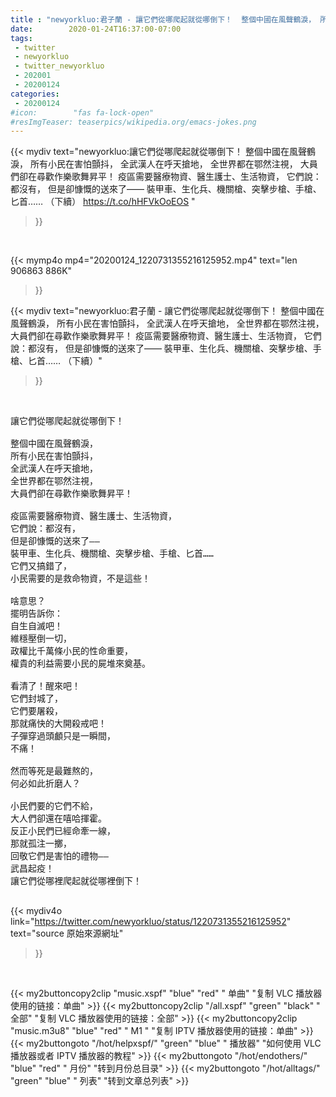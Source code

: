 ```yaml
---
title : "newyorkluo:君子蘭 - 讓它們從哪爬起就從哪倒下！  整個中國在風聲鶴淚， 所有小民在害怕顫抖， 全武漢人在呼天搶地， 全世界都在鄂然注視， 大員們卻在尋歡作樂歌舞昇平！  疫區需要醫療物資、醫生護士、生活物資， 它們說：都沒有， 但是卻慷慨的送來了—— 裝甲車、生化兵、機關槍、突擊步槍、手槍、匕首…… （下續）"
date:        2020-01-24T16:37:00-07:00
tags:
 - twitter
 - newyorkluo
 - twitter_newyorkluo
 - 202001
 - 20200124
categories:
 - 20200124
#icon:        "fas fa-lock-open"
#resImgTeaser: teaserpics/wikipedia.org/emacs-jokes.png
---
```


{{< mydiv text="newyorkluo:讓它們從哪爬起就從哪倒下！  整個中國在風聲鶴淚， 所有小民在害怕顫抖， 全武漢人在呼天搶地， 全世界都在鄂然注視， 大員們卻在尋歡作樂歌舞昇平！  疫區需要醫療物資、醫生護士、生活物資， 它們說：都沒有， 但是卻慷慨的送來了—— 裝甲車、生化兵、機關槍、突擊步槍、手槍、匕首…… （下續） https://t.co/hHFVkOoEOS "
>}}
<br>


{{< mymp4o mp4="20200124_1220731355216125952.mp4"
text="len 906863    886K"
>}}


{{< mydiv text="newyorkluo:君子蘭 - 讓它們從哪爬起就從哪倒下！  整個中國在風聲鶴淚， 所有小民在害怕顫抖， 全武漢人在呼天搶地， 全世界都在鄂然注視， 大員們卻在尋歡作樂歌舞昇平！  疫區需要醫療物資、醫生護士、生活物資， 它們說：都沒有， 但是卻慷慨的送來了—— 裝甲車、生化兵、機關槍、突擊步槍、手槍、匕首…… （下續）"
>}}
<br>

<pre>
讓它們從哪爬起就從哪倒下！

整個中國在風聲鶴淚，
所有小民在害怕顫抖，
全武漢人在呼天搶地，
全世界都在鄂然注視，
大員們卻在尋歡作樂歌舞昇平！

疫區需要醫療物資、醫生護士、生活物資，
它們說：都沒有，
但是卻慷慨的送來了——
裝甲車、生化兵、機關槍、突擊步槍、手槍、匕首……
它們又搞錯了，
小民需要的是救命物資，不是這些！

啥意思？
擺明告訴你：
自生自滅吧！
維穩壓倒一切，
政權比千萬條小民的性命重要，
權貴的利益需要小民的屍堆來奠基。

看清了！醒來吧！
它們封城了，
它們要屠殺，
那就痛快的大開殺戒吧！
子彈穿過頭顱只是一瞬間，
不痛！

然而等死是最難熬的，
何必如此折磨人？

小民們要的它們不給，
大人們卻還在嘻哈揮霍。
反正小民們已經命牽一線，
那就孤注一擲，
回敬它們是害怕的禮物——
武昌起疫！
讓它們從哪裡爬起就從哪裡倒下！

</pre>


{{< mydiv4o link="https://twitter.com/newyorkluo/status/1220731355216125952"
text="source 原始來源網址"
>}}


<br>




{{< my2buttoncopy2clip "music.xspf"        "blue"   "red"    " 单曲"  "复制 VLC 播放器使用的链接：单曲" >}} {{< my2buttoncopy2clip "/all.xspf"         "green"  "black"  " 全部"  "复制 VLC 播放器使用的链接：全部" >}} {{< my2buttoncopy2clip "music.m3u8"        "blue"   "red"    " M1 "    "复制 IPTV 播放器使用的链接：单曲" >}} {{< my2buttongoto      "/hot/helpxspf/"    "green"  "blue"   " 播放器" "如何使用 VLC 播放器或者 IPTV 播放器的教程" >}} {{< my2buttongoto      "/hot/endothers/"   "blue"   "red"    " 月份"   "转到月份总目录" >}} {{< my2buttongoto      "/hot/alltags/"     "green"  "blue"   " 列表"   "转到文章总列表" >}} 
